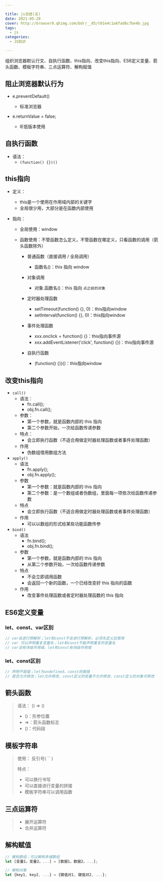```yaml
---

title: js总结(五)
date: 2021-05-28
cover: http://browser9.qhimg.com/bdr/__85/t01e4c1a6fad8c7be4b.jpg
tags:
  - js
categories:
  - JS知识

---
```



组织浏览器默认行文、自执行函数、this指向、改变this指向、ES6定义变量、箭头函数、模板字符串、三点运算符、解构赋值
<!-- more -->

## 阻止浏览器默认行为

+ e.preventDefault()
  + 标准浏览器

+ e.returnValue = false;
  + IE低版本使用

## 自执行函数

+ 语法：
  + `(function() {})()`

## this指向

+ 定义：
  + this是一个使用在作用域内部的关键字
  + 全局很少用，大部分是在函数内部使用

+ 指向：

  + 全局使用：window

  + 函数使用：不管函数怎么定义，不管函数在哪定义，只看函数的调用（箭头函数除外）

    + 普通函数（直接调用 / 全局调用）
      + 函数名()：this 指向 window

    + 对象调用
      + 对象.函数名()：this 指向 `点之前的对象`

    + 定时器处理函数
      + setTimeout(function() {}, 0)：this指向window
      + setInterval(function() {}, 0)：this指向window

    + 事件处理函数
      + xxx.onclick = function() {}：this指向事件源
      + xxx.addEventListener('click', function() {})：this指向事件源

    + 自执行函数
      + (function() {})()：this指向window

## 改变this指向

+ `call()`
  + 语法：
    + fn.call();
    + obj.fn.call();
  + 参数：
    + 第一个参数，就是函数内部的 this 指向
    + 第二个参数开始，一次给函数传递参数
  + 特点：
    + 会立即执行函数（不适合用做定时器处理函数或者事件处理函数）
  + 作用
    + 伪数组借用数组方法
+ `apply()`
  + 语法
    + fn.apply();
    + obj.fn.apply();
  + 参数
    + 第一个参数：就是函数内部的 this 指向
    + 第二个参数：是一个数组或者伪数组，里面每一项依次给函数传递参数
  + 特点
    + 会立即执行函数（不适合用做定时器处理函数或者事件处理函数）
  + 作用
    + 可以以数组的形式给某些功能函数传参
+ `bind()`
  + 语法
    + fn.bind();
    + obj.fn.bind();
  + 参数
    + 第一个参数，就是函数内部的 this 指向
    + 从第二个参数开始，一次给函数传递参数
  + 特点
    + 不会立即调用函数
    + 会返回一个新的函数，一个已经改变好 this 指向的函数
  + 作用
    + 改变事件处理函数或者定时器处理函数的 this 指向

## ES6定义变量

### let、const、var区别

```javascript
// var会进行预解析；let和const不会进行预解析，必须先定义后使用
// var 可以声明重复变量名；let和const不能声明重复的变量名
// var没有块级作用域，let和const有块级作用域
```

### let、const区别

```javascript
// 声明不赋值；let为undefined，const则报错
// 是否允许修改；let允许修改，const定义的变量不允许修改，const定义的对象可修改
```

## 箭头函数

> 语法： () => ()
>
> + ()：形参位置
> + =>：箭头函数标志
> + ()：代码段

## 模板字符串

> 使用： 反引号( `` )
>
> 特点： 
>
> + 可以换行书写
> + 可以直接进行变量的拼接
> + 模板字符串可以调用函数

## 三点运算符

> + 展开运算符
> + 合并运算符

## 解构赋值

```javascript
// 解构数组；可以解构多维数组
let [变量1，变量2，...] = [数据1，数据2，...];

// 解构对象
let {key1, key2, ...} = {键值对1, 键值对2, ...};
```

